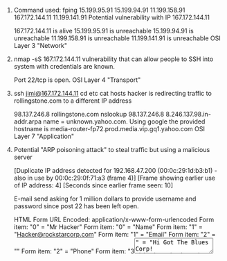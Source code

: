 1. Command used: fping 15.199.95.91 15.199.94.91 11.199.158.91 167.172.144.11 11.199.141.91
   Potential vulnerability with IP 167.172.144.11
   
   167.172.144.11 is alive
   15.199.95.91 is unreachable
   15.199.94.91 is unreachable
   11.199.158.91 is unreachable
   11.199.141.91 is unreachable
   OSI Layer 3 "Network"
   
2. nmap -sS 167.172.144.11
   vulnerability that can allow people to SSH into system with credentials are known.
   
   Port 22/tcp is open.
   OSI Layer 4 "Transport"
   
3. ssh jimi@167.172.144.11
   cd etc
   cat hosts
   hacker is redirecting traffic to rollingstone.com to a different IP address
   
   98.137.246.8 rollingstone.com
   nslookup 98.137.246.8
   8.246.137.98.in-addr.arpa	name = unknown.yahoo.com.
   Using google the provided hostname is media-router-fp72.prod.media.vip.gq1.yahoo.com
   OSI Layer 7 "Application"
   
4. Potential "ARP poisoning attack" to steal traffic but using a malicious server
   
   [Duplicate IP address detected for 192.168.47.200 (00:0c:29:1d:b3:b1) - also in use by 00:0c:29:0f:71:a3 (frame 4)]
    [Frame showing earlier use of IP address: 4]
    [Seconds since earlier frame seen: 10]

   E-mail send asking for 1 million dollars to provide username and password since post 22 has been left open.
   
   HTML Form URL Encoded: application/x-www-form-urlencoded
    Form item: "0<text>" = "Mr Hacker"
    Form item: "0<label>" = "Name"
    Form item: "1<text>" = "Hacker@rockstarcorp.com"
    Form item: "1<label>" = "Email"
    Form item: "2<text>" = ""
    Form item: "2<label>" = "Phone"
    Form item: "3<textarea>" = "Hi Got The Blues Corp!  This is a hacker that works at Rock Star Corp.  Rock Star has left port 22, SSH open if you want to hack in.  For 1 Milliion Dollars I will provide you the user and password!"
    Form item: "3<label>" = "Message"
    Form item: "redirect" = "http://www.gottheblues.yolasite.com/contact-us.php?formI660593e583e747f1a91a77ad0d3195e3Posted=true"
    Form item: "locale" = "en"
    Form item: "redirect_fail" = "http://www.gottheblues.yolasite.com/contact-us.php?formI660593e583e747f1a91a77ad0d3195e3Posted=false"
    Form item: "form_name" = ""
    Form item: "site_name" = "GottheBlues"
    Form item: "wl_site" = "0"
    Form item: "destination" = "DQvFymnIKN6oNo284nIPnKyVFSVKDX7O5wpnyGVYZ_YSkg==:3gjpzwPaByJLFcA2ouelFsQG6ZzGkhh31_Gl2mb5PGk="
    Form item: "g-recaptcha-response" = "03AOLTBLQA9oZg2Lh3adsE0c7OrYkMw1hwPof8xGnYIsZh8cz5TtLwl8uDMZuVOls6duzyYq2MTzsVHYzKda77dqzzNUwpa6F5Tu6b9875yKU1wZHpfOQmV8D7OTcx2rnGD6I8s-6qvyDAjCuS6vA78-iNLNUtWZXFJwleNj3hPquVMu-yzcSOX60Y-deZC8zXn8hu4c6u
	OSI Layer 2 "Data Link"
